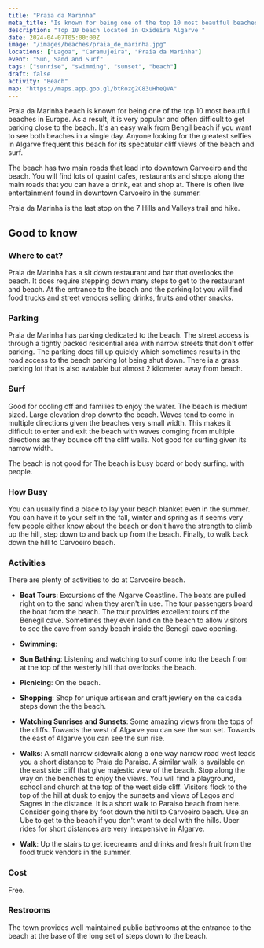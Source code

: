 ```yaml
---
title: "Praia da Marinha"
meta_title: "Is known for being one of the top 10 most beautful beaches in Europe."
description: "Top 10 beach located in Oxideira Algarve "
date: 2024-04-07T05:00:00Z
image: "/images/beaches/praia_de_marinha.jpg"
locations: ["Lagoa", "Caramujeira", "Praia da Marinha"]
event: "Sun, Sand and Surf"
tags: ["sunrise", "swimming", "sunset", "beach"]
draft: false
activity: "Beach"
map: "https://maps.app.goo.gl/btRozg2C83uHheQVA"
---
```


Praia da Marinha beach is known for being one of the top 10 most beautful beaches in Europe.   As a result, it is very popular and often difficult to get parking close to the beach. It's an easy walk from Bengil beach if you want to see both beaches in a single day.  Anyone looking for the greatest selfies in Algarve frequent this beach for its specatular cliff views of the beach and surf.  

The beach has two main roads that lead into downtown Carvoeiro and the beach.  You will find lots of quaint cafes, restaurants and shops along the main roads that you can have a drink, eat and shop at.   There is often live entertainment found in downtown Carvoeiro in the summer.

Praia da Marinha is the last stop on the 7 Hills and Valleys trail and hike.  


## Good to know

### Where to eat?

Praia de Marinha has a sit down restaurant and bar that overlooks the beach.  It does require stepping down many steps to get to the restaurant and beach.  At the entrance to the beach and the parking lot you will find food trucks and street vendors selling drinks, fruits and other snacks.


### Parking

Praia de Marinha has parking dedicated to the beach. The street access is through a tightly packed residential area with narrow streets that don't offer parking.  The parking does fill up quickly which sometimes results in the road access to the beach parking lot being shut down.  There ia a grass parking lot that is also avaiable but almost 2 kilometer away from beach.


### Surf

Good for cooling off and families to enjoy the water.   The beach is  medium sized.   Large elevation drop downto the beach.  Waves tend to come in multiple directions given the beaches very small width.  This makes it difficult to enter and exit the beach with waves comging from multiple directions as they bounce off the cliff walls. Not good for surfing given its narrow width.

The beach is not good for The beach is busy board or body surfing. with people.

### How Busy

You can usually find a place to lay your beach blanket even in the summer.  You can have it to your self in the fall, winter and spring as it seems very few people either know about the beach or don't have the strength to climb up the hill, step down to and back up from the beach. Finally, to walk back down the hill to Carvoeiro beach.


### Activities

There are plenty of activities to do at Carvoeiro beach.

- **Boat Tours**: Excursions of the Algarve Coastline.  The boats are pulled right on to the sand when they aren't in use.  The tour passengers board the boat from the beach. The tour provides excellent tours of the Benegil cave.  Sometimes they even land on the beach to allow visitors to see the cave from sandy beach inside the Benegil cave opening. 

- **Swimming**:

- **Sun Bathing**:  Listening and watching to surf come into the beach from at the top of the westerly hill that overlooks the beach.

- **Picnicing**:  On the beach. 

- **Shopping**:  Shop for unique artisean and craft jewlery on the calcada steps down the the beach.

- **Watching Sunrises and Sunsets**: Some amazing views from the tops of the cliffs. Towards the west of Algarve you can see the sun set.   Towards the east of Algarve you can see the sun rise.  

- **Walks**:  A small narrow sidewalk along a one way narrow road west leads you a short distance to Praia de Paraiso.  A similar walk is available on the east side cliff that give majestic view of the beach. Stop along the way on the benches to enjoy the views. You will find a playground, school and church at the top of the west side cliff.   Visitors flock to the top of the hill at dusk to enjoy the sunsets and views of Lagos and Sagres in the distance.  It is a short walk to Paraiso beach from here.  Consider going there by foot down the hitll to Carvoeiro beach.  Use an Ube to get to the beach if you don't want to deal with the hills.   Uber rides for short distances are very inexpensive in Algarve.

- **Walk**: Up the stairs to get icecreams and drinks and fresh fruit from the food truck vendors in the summer.


### Cost

Free.


### Restrooms

The town provides well maintained public bathrooms at the entrance to the beach at the base of the long set of steps down to the beach. 